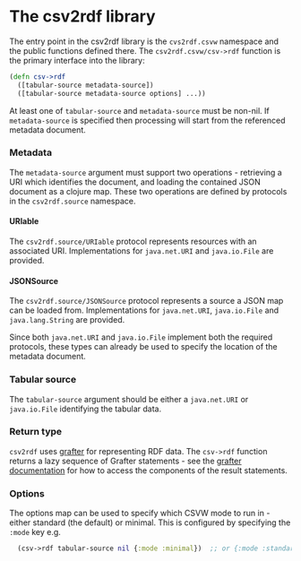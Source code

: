 # The csv2rdf library

The entry point in the csv2rdf library is the `cvs2rdf.csvw` namespace and the public functions defined there. The `csv2rdf.csvw/csv->rdf`
function is the primary interface into the library:

```clojure
(defn csv->rdf
  ([tabular-source metadata-source])
  ([tabular-source metadata-source options] ...))
```

At least one of `tabular-source` and `metadata-source` must be non-nil. If `metadata-source` is specified then processing will start from the
referenced metadata document.

### Metadata

The `metadata-source` argument must support two operations - retrieving a URI which identifies the document, and loading the contained JSON
document as a clojure map. These two operations are defined by protocols in the `csv2rdf.source` namespace.

#### URIable

The `csv2rdf.source/URIable` protocol represents resources with an associated URI. Implementations for `java.net.URI` and `java.io.File`
are provided.

#### JSONSource

The `csv2rdf.source/JSONSource` protocol represents a source a JSON map can be loaded from. Implementations for `java.net.URI`, `java.io.File`
and `java.lang.String` are provided.

Since both `java.net.URI` and `java.io.File` implement both the required protocols, these types can already be used to specify the location
of the metadata document.

### Tabular source

The `tabular-source` argument should be either a `java.net.URI` or `java.io.File` identifying the tabular data.

### Return type

`csv2rdf` uses [grafter](http://grafter.org/) for representing RDF data. The `csv->rdf` function returns a lazy sequence of Grafter statements - see
the [grafter documentation](http://api.grafter.org/docs/master/grafter.rdf.html) for how to access the components of the result statements.

### Options

The options map can be used to specify which CSVW mode to run in - either standard (the default) or minimal. This is configured by specifying
the `:mode` key e.g.

```clojure
  (csv->rdf tabular-source nil {:mode :minimal})  ;; or {:mode :standard}
```

